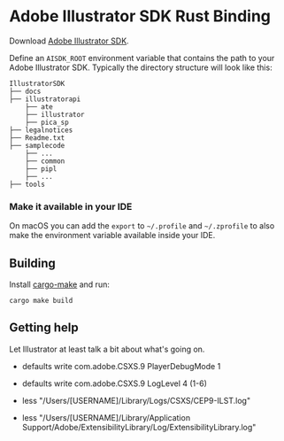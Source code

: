 # Adobe Illustrator SDK Rust Binding

Download [Adobe Illustrator SDK](https://console.adobe.io/downloads).

Define an `AISDK_ROOT` environment variable that contains the path to your Adobe Illustrator SDK.
Typically the directory structure will look like this:

```
IllustratorSDK
├── docs
├── illustratorapi
    ├── ate
    ├── illustrator
    ├── pica_sp
├── legalnotices
├── Readme.txt
├── samplecode
    ├── ...
    ├── common
    ├── pipl
    ├── ...
├── tools
```

### Make it available in your IDE

On macOS you can add the `export` to `~/.profile` and `~/.zprofile` to also make the environment variable available
inside your IDE.

## Building

Install [cargo-make](https://github.com/sagiegurari/cargo-make) and run:

```
cargo make build
```

## Getting help

Let Illustrator at least talk a bit about what's going on.

- defaults write com.adobe.CSXS.9 PlayerDebugMode 1
- defaults write com.adobe.CSXS.9 LogLevel 4 (1-6)

- less "/Users/[USERNAME]/Library/Logs/CSXS/CEP9-ILST.log"
- less "/Users/[USERNAME]/Library/Application Support/Adobe/ExtensibilityLibrary/Log/ExtensibilityLibrary.log"
